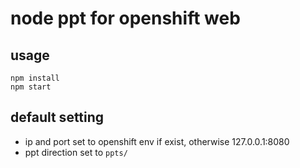 # node ppt for openshift web 
## usage
```shell
npm install
npm start
```
## default setting
- ip and port set to openshift env if exist, otherwise 127.0.0.1:8080
- ppt direction set to `ppts/`
